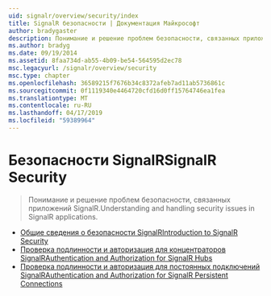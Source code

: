 ```yaml
---
uid: signalr/overview/security/index
title: SignalR безопасности | Документация Майкрософт
author: bradygaster
description: Понимание и решение проблем безопасности, связанных приложений SignalR.
ms.author: bradyg
ms.date: 09/19/2014
ms.assetid: 8faa734d-ab55-4b09-be54-564595d2ec78
msc.legacyurl: /signalr/overview/security
msc.type: chapter
ms.openlocfilehash: 36589215f7676b34c8372afeb7ad11ab5736861c
ms.sourcegitcommit: 0f1119340e4464720cfd16d0ff15764746ea1fea
ms.translationtype: MT
ms.contentlocale: ru-RU
ms.lasthandoff: 04/17/2019
ms.locfileid: "59389964"
---
```

# <a name="signalr-security"></a><span data-ttu-id="1fca7-103">Безопасности SignalR</span><span class="sxs-lookup"><span data-stu-id="1fca7-103">SignalR Security</span></span>

> <span data-ttu-id="1fca7-104">Понимание и решение проблем безопасности, связанных приложений SignalR.</span><span class="sxs-lookup"><span data-stu-id="1fca7-104">Understanding and handling security issues in SignalR applications.</span></span>


- [<span data-ttu-id="1fca7-105">Общие сведения о безопасности SignalR</span><span class="sxs-lookup"><span data-stu-id="1fca7-105">Introduction to SignalR Security</span></span>](introduction-to-security.md)
- [<span data-ttu-id="1fca7-106">Проверка подлинности и авторизация для концентраторов SignalR</span><span class="sxs-lookup"><span data-stu-id="1fca7-106">Authentication and Authorization for SignalR Hubs</span></span>](hub-authorization.md)
- [<span data-ttu-id="1fca7-107">Проверка подлинности и авторизация для постоянных подключений SignalR</span><span class="sxs-lookup"><span data-stu-id="1fca7-107">Authentication and Authorization for SignalR Persistent Connections</span></span>](persistent-connection-authorization.md)
